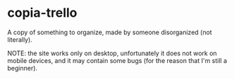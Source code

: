 # copia-trello

A copy of something to organize, made by someone disorganized (not literally).

NOTE: the site works only on desktop, unfortunately it does not work on mobile devices,
and it may contain some bugs (for the reason that I'm still a beginner).
